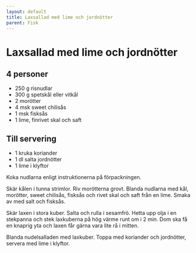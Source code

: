 ```yaml
---
layout: default
title: Laxsallad med lime och jordnötter
parent: Fisk
---
```


# Laxsallad med lime och jordnötter

## 4 personer

-   250 g risnudlar
-   300 g spetskål eller vitkål
-   2 morötter
-   4 msk sweet chilisås
-   1 msk fisksås
-   1 lime, finrivet skal och saft

## Till servering
-   1 kruka koriander
-   1 dl salta jordnötter
-   1 lime i klyftor

Koka nudlarna enligt instruktionerna på förpackningen.

Skär kålen i tunna strimlor. Riv morötterna grovt. Blanda nudlarna med kål, morötter,
sweet chilisås, fisksås och rivet skal och saft från en lime. Smaka av med salt och
fisksås.

Skär laxen i stora kuber. Salta och rulla i sesamfrö. Hetta upp olja i en stekpanna och
stek laxkuberna på hög värme runt om i 2 min. Dom ska få en knaprig yta och laxen får
gärna vara lite rå i mitten.

Blanda nudelsalladen med laxkuber. Toppa med koriander och jordnötter, servera med lime i
klyftor.


